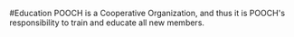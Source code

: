 #Education
POOCH is a Cooperative Organization, and thus it is POOCH's responsibility to train and educate all new members.

